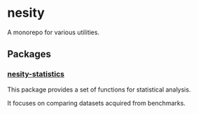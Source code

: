 # nesity

A monorepo for various utilities.

## Packages

### [nesity-statistics](packages/statistics/README.md)

This package provides a set of functions for statistical analysis.

It focuses on comparing datasets acquired from benchmarks.

